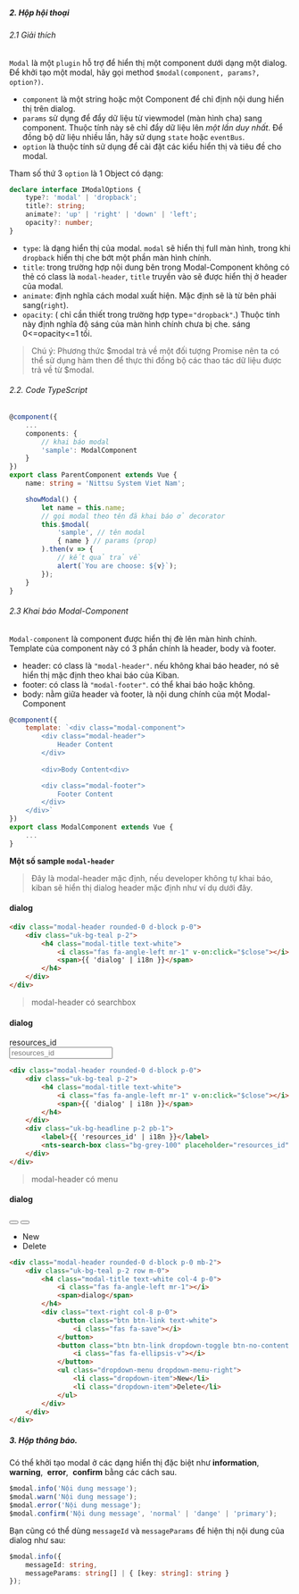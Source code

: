 ##### 2. Hộp hội thoại
###### 2.1 Giải thích
`Modal` là một `plugin` hỗ trợ để hiển thị một component dưới dạng một dialog.  
Để khởi tạo một modal, hãy gọi method `$modal(component, params?, option?)`.
- `component` là một string hoặc một Component để chỉ định nội dung hiển thị trên dialog.
- `params` sử dụng để đẩy dữ liệu từ viewmodel (màn hình cha) sang component. Thuộc tính này sẽ chỉ đẩy dữ liệu lên *một lần duy nhất*. Để đồng bộ dữ liệu nhiều lần, hãy sử dụng `state` hoặc `eventBus`.
- `option` là thuộc tính sử dụng để cài đặt các kiểu hiển thị và tiêu đề cho modal.  


Tham số thứ 3 `option` là 1 Object có dạng:
```typescript 
declare interface IModalOptions {
    type?: 'modal' | 'dropback';
    title?: string;
    animate?: 'up' | 'right' | 'down' | 'left';
    opacity?: number;
}
```

- `type`: là dạng hiển thị của modal. `modal` sẽ hiển thị full màn hình, trong khi `dropback` hiển thị che bớt một phần màn hình chính.
- `title`: trong trường hợp nội dung bên trong Modal-Component không có thẻ có class là `modal-header`, `title` truyền vào sẽ được hiển thị ở header của modal.
- `animate`: định nghĩa cách modal xuất hiện. Mặc định sẽ là từ bên phải sang(`right`).
- `opacity`: ( chỉ cần thiết trong trường hợp type=`"dropback"`.) Thuộc tính này định nghĩa độ sáng của màn hình chính chưa bị che. sáng 0<=opacity<=1 tối.

> Chú ý: Phương thức $modal trả về một đối tượng Promise nên ta có thể sử dụng hàm then để thực thi đồng bộ các thao tác dữ liệu được trả về từ $modal.

###### 2.2. Code TypeScript
```typescript
@component({
    ...
    components: {
        // khai báo modal
        'sample': ModalComponent
    }
})
export class ParentComponent extends Vue {
    name: string = 'Nittsu System Viet Nam';

    showModal() {
        let name = this.name;
        // gọi modal theo tên đã khai báo ở decorator
        this.$modal(
            'sample', // tên modal
            { name } // params (prop)
        ).then(v => {
            // kết quả trả về
            alert(`You are choose: ${v}`);
        });
    }
}
```
###### 2.3 Khai báo Modal-Component

`Modal-component` là component được hiển thị đè lên màn hình chính.  
Template của component này có 3 phần chính là header, body và footer.  
- header: có class là `"modal-header"`. nếu không khai báo header, nó sẽ hiển thị mặc định theo khai báo của Kiban.
- footer: có class là `"modal-footer"`. có thể khai báo hoặc không.
- body: nằm giữa header và footer, là nội dung chính của một Modal-Component

```javascript
@component({
    template: `<div class="modal-component">
        <div class="modal-header">
            Header Content
        </div>
        
        <div>Body Content<div>

        <div class="modal-footer">
            Footer Content
        </div>
    </div>`
})
export class ModalComponent extends Vue {
    ...
}
```
**Một số sample `modal-header`**
> Đây là modal-header mặc định, nếu developer không tự khai báo, kiban sẽ hiển thị dialog header mặc định như ví dụ dưới đây.
<div class="modal-header rounded-0 d-block p-0 mb-2">
    <div class="uk-bg-teal p-2">
        <h4 class="modal-title text-white">
            <i class="fas fa-angle-left mr-1"></i>
            <span>dialog</span>
        </h4>
    </div>
</div>

```html
<div class="modal-header rounded-0 d-block p-0">
    <div class="uk-bg-teal p-2">
        <h4 class="modal-title text-white">
            <i class="fas fa-angle-left mr-1" v-on:click="$close"></i>
            <span>{{ 'dialog' | i18n }}</span>
        </h4>
    </div>
</div>
```
> modal-header có searchbox

<div class="modal-header rounded-0 d-block p-0 mb-2">
    <div class="uk-bg-teal p-2">
        <h4 class="modal-title text-white">
            <i class="fas fa-angle-left mr-1"></i>
            <span>dialog</span>
        </h4>
    </div>
    <div class="uk-bg-headline p-2 pb-1">
        <label>resources_id</label>
        <div class="form-group mb-1 bg-grey-100">
            <div class="input-group input-group-transparent input-group-search">
                <div class="input-group-append">
                    <span class="input-group-text fa fa-search"></span>
                </div>
                <input placeholder="resources_id" type="text" class="form-control">
            </div>
        </div>
    </div>
</div>

```html
<div class="modal-header rounded-0 d-block p-0">
    <div class="uk-bg-teal p-2">
        <h4 class="modal-title text-white">
            <i class="fas fa-angle-left mr-1" v-on:click="$close"></i>
            <span>{{ 'dialog' | i18n }}</span>
        </h4>
    </div>
    <div class="uk-bg-headline p-2 pb-1">
        <label>{{ 'resources_id' | i18n }}</label>
        <nts-search-box class="bg-grey-100" placeholder="resources_id" />
    </div>
</div>
```
> modal-header có menu
<div class="modal-header rounded-0 d-block p-0 mb-2">
    <div class="uk-bg-teal p-2 row m-0">
        <h4 class="modal-title text-white col-4 p-0">
            <i class="fas fa-angle-left mr-1"></i>
            <span>dialog</span>
        </h4>
        <div class="text-right col-8 p-0">
            <button class="btn btn-link text-white">
                <i class="fas fa-save"></i>
            </button>
            <button class="btn btn-link dropdown-toggle btn-no-content text-white">
                <i class="fas fa-ellipsis-v"></i>
            </button>
            <ul class="dropdown-menu dropdown-menu-right">
                <li class="dropdown-item">New</li>
                <li class="dropdown-item">Delete</li>
            </ul>
        </div>
    </div>
</div>

```html
<div class="modal-header rounded-0 d-block p-0 mb-2">
    <div class="uk-bg-teal p-2 row m-0">
        <h4 class="modal-title text-white col-4 p-0">
            <i class="fas fa-angle-left mr-1"></i>
            <span>dialog</span>
        </h4>
        <div class="text-right col-8 p-0">
            <button class="btn btn-link text-white">
                <i class="fas fa-save"></i>
            </button>
            <button class="btn btn-link dropdown-toggle btn-no-content text-white">
                <i class="fas fa-ellipsis-v"></i>
            </button>
            <ul class="dropdown-menu dropdown-menu-right">
                <li class="dropdown-item">New</li>
                <li class="dropdown-item">Delete</li>
            </ul>
        </div>
    </div>
</div>
```

##### 3. Hộp thông báo.

Có thể khởi tạo modal ở các dạng hiển thị đặc biệt như 
<span class="text-info">**information**</span>,&nbsp;
<span class="text-warning">**warning**</span>,&nbsp;
<span class="text-danger">**error**</span>,&nbsp;
**confirm** bằng các cách sau.
``` typescript
$modal.info('Nội dung message');
$modal.warn('Nội dung message');
$modal.error('Nội dung message');
$modal.confirm('Nội dung message', 'normal' | 'dange' | 'primary');
```

Bạn cũng có thể dùng `messageId` và `messageParams` để hiện thị nội dung của dialog như sau:

``` typescript
$modal.info({
    messageId: string,
    messageParams: string[] | { [key: string]: string } 
});
```